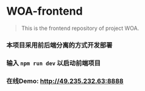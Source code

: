 # WOA-frontend


> This is the frontend repository of project WOA.
### 本项目采用前后端分离的方式开发部署
### 输入 `npm run dev` 以启动前端项目
### 在线Demo: http://49.235.232.63:8888
